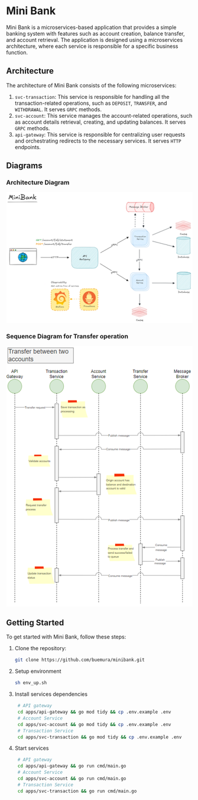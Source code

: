 # Mini Bank

Mini Bank is a microservices-based application that provides a simple banking system with features such as account creation, balance transfer, and account retrieval. The application is designed using a microservices architecture, where each service is responsible for a specific business function.

## Architecture

The architecture of Mini Bank consists of the following microservices:

1. `svc-transaction`: This service is responsible for handling all the transaction-related operations, such as `DEPOSIT`, `TRANSFER`, and `WITHDRAWAL`. It serves `GRPC` methods.
2. `svc-account`: This service manages the account-related operations, such as account details retrieval, creating, and updating balances. It serves `GRPC` methods.
3. `api-gateway`: This service is responsible for centralizing user requests and orchestrating redirects to the necessary services. It serves `HTTP` endpoints.

## Diagrams

### Architecture Diagram

![Architecture](docs/arch.png)

### Sequence Diagram for Transfer operation

![Transfer Sequence](docs/transfer-sequence.png)

## Getting Started

To get started with Mini Bank, follow these steps:

1. Clone the repository:

   ```bash
   git clone https://github.com/buemura/minibank.git
   ```

2. Setup environment

   ```bash
   sh env_up.sh

   ```

3. Install services dependencies

   ```bash
    # API gateway
    cd apps/api-gateway && go mod tidy && cp .env.example .env
    # Account Service
    cd apps/svc-account && go mod tidy && cp .env.example .env
    # Transaction Service
    cd apps/svc-transaction && go mod tidy && cp .env.example .env
   ```

4. Start services
   ```bash
    # API gateway
    cd apps/api-gateway && go run cmd/main.go
    # Account Service
    cd apps/svc-account && go run cmd/main.go
    # Transaction Service
    cd apps/svc-transaction && go run cmd/main.go
   ```
